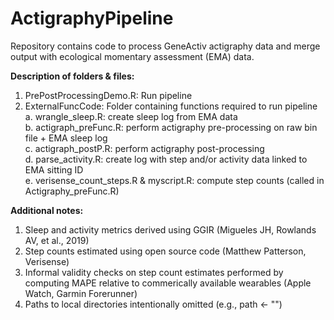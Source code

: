# ActigraphyPipeline
Repository contains code to process GeneActiv actigraphy data and merge output with ecological momentary assessment (EMA) data.   

**Description of folders & files:**  

1. PrePostProcessingDemo.R: Run pipeline      
2. ExternalFuncCode: Folder containing functions required to run pipeline  
   a. wrangle_sleep.R: create sleep log from EMA data  
   b. actigraph_preFunc.R: perform actigraphy pre-processing on raw bin file + EMA sleep log  
   c. actigraph_postP.R: perform actigraphy post-processing  
   d. parse_activity.R: create log with step and/or activity data linked to EMA sitting ID  
   e. verisense_count_steps.R & myscript.R: compute step counts (called in Actigraphy_preFunc.R)  

**Additional notes:**  

1. Sleep and activity metrics derived using GGIR (Migueles JH, Rowlands AV, et al., 2019)  
2. Step counts estimated using open source code (Matthew Patterson, Verisense)  
3. Informal validity checks on step count estimates performed by computing MAPE relative to commerically available wearables (Apple Watch, Garmin Forerunner)  
4. Paths to local directories intentionally omitted (e.g., path <- "")
